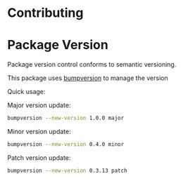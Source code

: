 # Contributing

# Package Version

Package version control conforms to semantic versioning.

This package uses [bumpversion](https://github.com/peritus/bumpversion) to manage the version

Quick usage:

Major version update:
```bash
bumpversion --new-version 1.0.0 major
```

Minor version update:
```bash
bumpversion --new-version 0.4.0 minor
```

Patch version update:
```bash
bumpversion --new-version 0.3.13 patch
```
